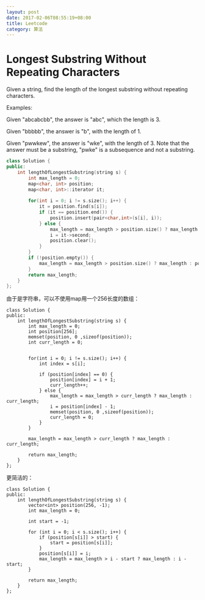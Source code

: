 ```yaml
---
layout: post
date: 2017-02-06T08:55:19+08:00
title: Leetcode 
category: 算法
---
```


# Longest Substring Without Repeating Characters

Given a string, find the length of the longest substring without repeating characters.

Examples:

Given "abcabcbb", the answer is "abc", which the length is 3.

Given "bbbbb", the answer is "b", with the length of 1.

Given "pwwkew", the answer is "wke", with the length of 3. Note that the answer must be a substring, "pwke" is a subsequence and not a substring.

```c++
class Solution {
public:
    int lengthOfLongestSubstring(string s) {
        int max_length = 0;
        map<char, int> position;
        map<char, int>::iterator it;
        
        for(int i = 0; i != s.size(); i++) {
            it = position.find(s[i]);
            if (it == position.end()) {
                position.insert(pair<char,int>(s[i], i));
            } else {
                max_length = max_length > position.size() ? max_length : position.size();
                i = it->second;
                position.clear();
            }
        }
        if (!position.empty()) {
            max_length = max_length > position.size() ? max_length : position.size();
        }
        return max_length;
    }
};
```

由于是字符串，可以不使用map用一个256长度的数组：

```
class Solution {
public:
    int lengthOfLongestSubstring(string s) {
        int max_length = 0;
        int position[256];
        memset(position, 0 ,sizeof(position));
        int curr_length = 0;
        
        
        for(int i = 0; i != s.size(); i++) {
            int index = s[i];
            
            if (position[index] == 0) {
                position[index] = i + 1;
                curr_length++;
            } else {
                max_length = max_length > curr_length ? max_length : curr_length;
                i = position[index] - 1;
                memset(position, 0 ,sizeof(position));
                curr_length = 0;
            }
        }
        
        max_length = max_length > curr_length ? max_length : curr_length;
        
        return max_length;
    }
};
```

更简洁的：

```
class Solution {
public:
    int lengthOfLongestSubstring(string s) {
        vector<int> position(256, -1);
        int max_length = 0;
        
        int start = -1;
        
        for (int i = 0; i < s.size(); i++) {
            if (position[s[i]] > start) {
                start = position[s[i]];
            }  
            position[s[i]] = i;
            max_length = max_length > i - start ? max_length : i - start;
        }
        
        return max_length;
    }
};
```